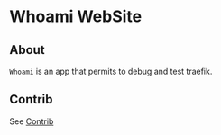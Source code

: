 # Whoami WebSite

## About

`Whoami` is an app that permits to debug and test traefik.

## Contrib

See [Contrib](contrib/contrib.md)